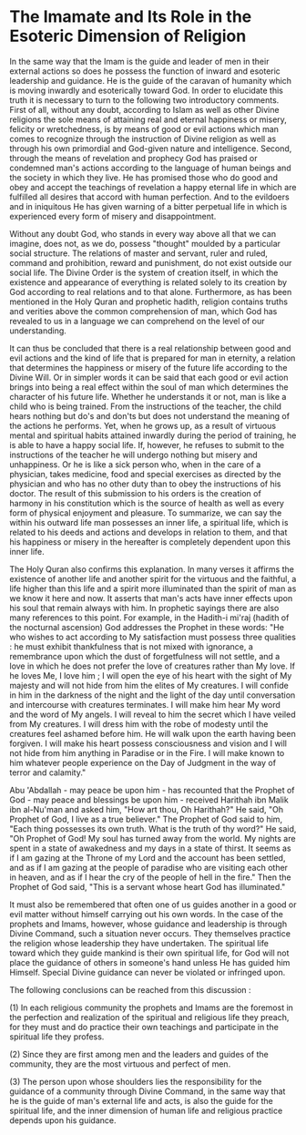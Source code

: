 The Imamate and Its Role in the Esoteric Dimension of Religion
==============================================================

In the same way that the Imam is the guide and leader of men in their
external actions so does he possess the function of inward and esoteric
leadership and guidance. He is the guide of the caravan of humanity
which is moving inwardly and esoterically toward God. In order to
elucidate this truth it is necessary to turn to the following two
introductory comments. First of all, without any doubt, according to
Islam as well as other Divine religions the sole means of attaining real
and eternal happiness or misery, felicity or wretchedness, is by means
of good or evil actions which man comes to recognize through the
instruction of Divine religion as well as through his own primordial and
God-given nature and intelligence. Second, through the means of
revelation and prophecy God has praised or condemned man's actions
according to the language of human beings and the society in which they
live. He has promised those who do good and obey and accept the
teachings of revelation a happy eternal life in which are fulfilled all
desires that accord with human perfection. And to the evildoers and in
iniquitous He has given warning of a bitter perpetual life in which is
experienced every form of misery and disappointment.

Without any doubt God, who stands in every way above all that we can
imagine, does not, as we do, possess "thought" moulded by a particular
social structure. The relations of master and servant, ruler and ruled,
command and prohibition, reward and punishment, do not exist outside our
social life. The Divine Order is the system of creation itself, in which
the existence and appearance of everything is related solely to its
creation by God according to real relations and to that alone.
Furthermore, as has been mentioned in the Holy Quran and prophetic
hadith, religion contains truths and verities above the common
comprehension of man, which God has revealed to us in a language we can
comprehend on the level of our understanding.

It can thus be concluded that there is a real relationship between good
and evil actions and the kind of life that is prepared for man in
eternity, a relation that determines the happiness or misery of the
future life according to the Divine Will. Or in simpler words it can be
said that each good or evil action brings into being a real effect
within the soul of man which determines the character of his future
life. Whether he understands it or not, man is like a child who is being
trained. From the instructions of the teacher, the child hears nothing
but do's and don'ts but does not understand the meaning of the actions
he performs. Yet, when he grows up, as a result of virtuous mental and
spiritual habits attained inwardly during the period of training, he is
able to have a happy social life. If, however, he refuses to submit to
the instructions of the teacher he will undergo nothing but misery and
unhappiness. Or he is like a sick person who, when in the care of a
physician, takes medicine, food and special exercises as directed by the
physician and who has no other duty than to obey the instructions of his
doctor. The result of this submission to his orders is the creation of
harmony in his constitution which is the source of health as well as
every form of physical enjoyment and pleasure. To summarize, we can say
the within his outward life man possesses an inner life, a spiritual
life, which is related to his deeds and actions and develops in relation
to them, and that his happiness or misery in the hereafter is completely
dependent upon this inner life.

The Holy Quran also confirms this explanation. In many verses it
affirms the existence of another life and another spirit for the
virtuous and the faithful, a life higher than this life and a spirit
more illuminated than the spirit of man as we know it here and now. It
asserts that man's acts have inner effects upon his soul that remain
always with him. In prophetic sayings there are also many references to
this point. For example, in the Hadith-i mi'raj (hadith of the nocturnal
ascension) God addresses the Prophet in these words: "He who wishes to
act according to My satisfaction must possess three qualities : he must
exhibit thankfulness that is not mixed with ignorance, a remembrance
upon which the dust of forgetfulness will not settle, and a love in
which he does not prefer the love of creatures rather than My love. If
he loves Me, I love him ; I will open the eye of his heart with the
sight of My majesty and will not hide from him the elites of My
creatures. I will confide in him in the darkness of the night and the
light of the day until conversation and intercourse with creatures
terminates. I will make him hear My word and the word of My angels. I
will reveal to him the secret which I have veiled from My creatures. I
will dress him with the robe of modesty until the creatures feel ashamed
before him. He will walk upon the earth having been forgiven. I will
make his heart possess consciousness and vision and I will not hide from
him anything in Paradise or in the Fire. I will make known to him
whatever people experience on the Day of Judgment in the way of terror
and calamity."

Abu 'Abdallah - may peace be upon him - has recounted that the Prophet
of God - may peace and blessings be upon him - received Harithah ibn
Malik ibn al-Nu'man and asked him, "How art thou, Oh Harithah?" He said,
"Oh Prophet of God, I live as a true believer." The Prophet of God said
to him, "Each thing possesses its own truth. What is the truth of thy
word?" He said, "Oh Prophet of God! My soul has turned away from the
world. My nights are spent in a state of awakedness and my days in a
state of thirst. It seems as if I am gazing at the Throne of my Lord and
the account has been settled, and as if I am gazing at the people of
paradise who are visiting each other in heaven, and as if I hear the cry
of the people of hell in the fire." Then the Prophet of God said, "This
is a servant whose heart God has illuminated."

It must also be remembered that often one of us guides another in a
good or evil matter without himself carrying out his own words. In the
case of the prophets and Imams, however, whose guidance and leadership
is through Divine Command, such a situation never occurs. They
themselves practice the religion whose leadership they have undertaken.
The spiritual life toward which they guide mankind is their own
spiritual life, for God will not place the guidance of others in
someone's hand unless He has guided him Himself. Special Divine guidance
can never be violated or infringed upon.

The following conclusions can be reached from this discussion :

(1) In each religious community the prophets and Imams are the foremost
in the perfection and realization of the spiritual and religious life
they preach, for they must and do practice their own teachings and
participate in the spiritual life they profess.

(2) Since they are first among men and the leaders and guides of the
community, they are the most virtuous and perfect of men.

(3) The person upon whose shoulders lies the responsibility for the
guidance of a community through Divine Command, in the same way that he
is the guide of man's external life and acts, is also the guide for the
spiritual life, and the inner dimension of human life and religious
practice depends upon his guidance.


